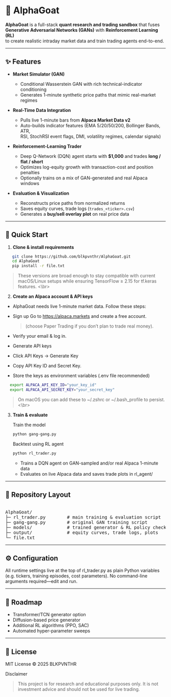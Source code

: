 # 🐐 AlphaGoat

**AlphaGoat** is a full-stack **quant research and trading sandbox** that fuses  
**Generative Adversarial Networks (GANs)** with **Reinforcement Learning (RL)**  
to create realistic intraday market data and train trading agents end-to-end.

---

## ✨ Features

- **Market Simulator (GAN)**  
  - Conditional Wasserstein GAN with rich technical-indicator conditioning  
  - Generates 1-minute synthetic price paths that mimic real-market regimes  

- **Real-Time Data Integration**  
  - Pulls live 1-minute bars from **Alpaca Market Data v2**  
  - Auto-builds indicator features (EMA 5/20/50/200, Bollinger Bands, ATR,  
    RSI, StochRSI event flags, DMI, volatility regimes, calendar signals)

- **Reinforcement-Learning Trader**  
  - Deep Q-Network (DQN) agent starts with **$1,000** and trades **long / flat / short**  
  - Optimizes log-equity growth with transaction-cost and position penalties  
  - Optionally trains on a mix of GAN-generated and real Alpaca windows

- **Evaluation & Visualization**  
  - Reconstructs price paths from normalized returns  
  - Saves equity curves, trade logs (`trades_<ticker>.csv`)  
  - Generates a **buy/sell overlay plot** on real price data

---

## 🚀 Quick Start

1. **Clone & install requirements**

 ```bash
    git clone https://github.com/blkpvnthr/AlphaGoat.git
    cd AlphaGoat
    pip install -r file.txt
 ```
 > These versions are broad enough to stay compatible with current macOS/Linux setups while ensuring TensorFlow ≥ 2.15 for tf.keras features.
<\br> 

2. **Create an Alpaca account & API keys**

- AlphaGoat needs live 1-minute market data. Follow these steps:

- Sign up
Go to <a href="https://alpaca.markets" target="_blank">https://alpaca.markets</a> and create a free account.
    > (choose Paper Trading if you don’t plan to trade real money).

- Verify your email & log in.
- Generate API keys
- Click API Keys → Generate Key
- Copy API Key ID and Secret Key.
- Store the keys as environment variables (.env file recommended)
  
```bash
  export ALPACA_API_KEY_ID="your_key_id"
  export ALPACA_API_SECRET_KEY="your_secret_key"
```

> On macOS you can add these to ~/.zshrc or ~/.bash_profile to persist.
<\br>

3. **Train & evaluate**

   Train the model

   ```bash
   python gang-gang.py
   ```

   Backtest using RL agent

   ```bash
   python rl_trader.py
   ```

   - Trains a DQN agent on GAN-sampled and/or real Alpaca 1-minute data
   - Evaluates on live Alpaca data and saves trade plots in rl_agent/
  
---

## 📂 Repository Layout
<pre> 
AlphaGoat/
├─ rl_trader.py        # main training & evaluation script
├─ gang-gang.py        # original GAN training script
├─ models/             # trained generator & RL policy checkpoints
├─ output/             # equity curves, trade logs, plots
└─ file.txt
</pre>

---

## ⚙️ Configuration

All runtime settings live at the top of rl_trader.py as plain Python variables
(e.g. tickers, training episodes, cost parameters).
No command-line arguments required—edit and run.

---

## 🧠 Roadmap

- Transformer/TCN generator option
- Diffusion-based price generator
- Additional RL algorithms (PPO, SAC)
- Automated hyper-parameter sweeps
  
 ---

## 🪪 License

MIT License © 2025 BLKPVNTHR


Disclaimer 

> This project is for research and educational purposes only.
> It is not investment advice and should not be used for live trading.